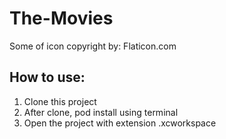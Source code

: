 # The-Movies

Some of icon copyright by: Flaticon.com

## How to use:
1. Clone this project
2. After clone, pod install using terminal
3. Open the project with extension .xcworkspace
